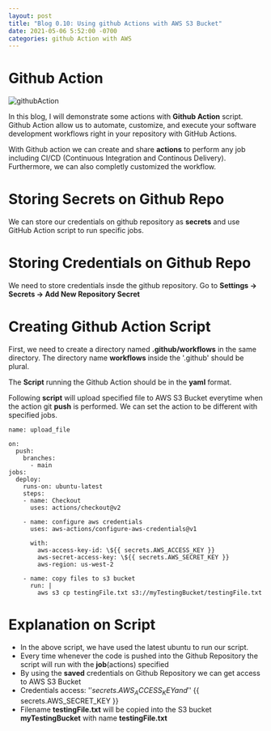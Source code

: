 ```yaml
---
layout: post
title: "Blog 0.10: Using github Actions with AWS S3 Bucket" 
date: 2021-05-06 5:52:00 -0700
categories: github Action with AWS
---
```


# Github Action

![githubAction](/assets/images/spring_21/blog_10/githubAction.png)

In this blog, I will demonstrate some actions with **Github Action** script. Github Action allow us to automate, customize, and execute your software development
workflows right in your repository with GitHub Actions. 

With Github action we can create and share **actions** to perform any job including CI/CD (Continuous Integration and Continous Delivery). Furthermore,
we can also completly customized the workflow.
 
# Storing Secrets on Github Repo

We can store our credentials on github repository as **secrets** and use GitHub Action script to run specific jobs.

# Storing Credentials on Github Repo

We need to store credentials insde the github repository. Go to **Settings -> Secrets -> Add New Repository Secret**

# Creating Github Action Script

First, we need to create a directory named **.github/workflows** in the same directory. The directory name **workflows** inside the '.github' should be plural.

The **Script** running the Github Action should be in the **yaml** format.

Following **script** will upload specified file to AWS S3 Bucket everytime when the action git **push** is performed. We can set the action to be different with specified jobs.

```
name: upload_file

on:
  push:
    branches:
      - main
jobs:
  deploy:
    runs-on: ubuntu-latest
    steps:
    - name: Checkout
      uses: actions/checkout@v2

    - name: configure aws credentials
      uses: aws-actions/configure-aws-credentials@v1

      with:
        aws-access-key-id: \${{ secrets.AWS_ACCESS_KEY }}
        aws-secret-access-key: \${{ secrets.AWS_SECRET_KEY }}
        aws-region: us-west-2

    - name: copy files to s3 bucket
      run: |
        aws s3 cp testingFile.txt s3://myTestingBucket/testingFile.txt

```
# Explanation on Script

* In the above script, we have used the latest ubuntu to run our script. 
* Every time whenever the code is pushed into the Github Repository the script will run with the **job**(actions) specified
* By using the **saved** credentials on Github Repository we can get access to AWS S3 Bucket
* Credentials access: '$'{{ secrets.AWS_ACCESS_KEY }} and '$' {{ secrets.AWS_SECRET_KEY }}
* Filename **testingFile.txt** will be copied into the S3 bucket **myTestingBucket** with name **testingFile.txt**
